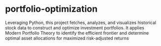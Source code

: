# portfolio-optimization
Leveraging Python, this project fetches, analyzes, and visualizes historical stock data to construct and optimize investment portfolios. It applies Modern Portfolio Theory to identify the efficient frontier and determine optimal asset allocations for maximized risk-adjusted returns
